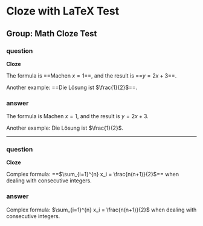 # Cloze with LaTeX Test

## Group: Math Cloze Test

### question
**Cloze**

The formula is ==Machen $x=1$==, and the result is ==$y = 2x + 3$==.

Another example: ==Die Lösung ist $\frac{1}{2}$==.

### answer
The formula is Machen $x=1$, and the result is $y = 2x + 3$.

Another example: Die Lösung ist $\frac{1}{2}$.

---

### question
**Cloze**

Complex formula: ==$\sum_{i=1}^{n} x_i = \frac{n(n+1)}{2}$== when dealing with consecutive integers.

### answer
Complex formula: $\sum_{i=1}^{n} x_i = \frac{n(n+1)}{2}$ when dealing with consecutive integers.
